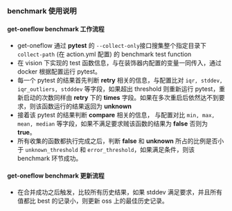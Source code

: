 ### benchmark 使用说明

#### get-oneflow benchmark 工作流程

- get-oneflow 通过 **pytest** 的 `--collect-only`接口搜集整个指定目录下`collect-path` (在 action.yml 配置) 的 benchmark test function
- 在 vision 下实现的 test 函数信息，与在装饰器内配置的变量一同传入，通过 docker 根据配置运行 pytest。
- 每一个 pytest 的结果首先判断 **retry** 相关的信息，与配置比对 `iqr, stddev, iqr_outliers, stdddev` 等字段，如果超出 threshold 则重新运行 pytest，重新启动的次数同样由 **retry** 下的 **times** 字段。如果在多次重启后依然达不到要求，则该函数运行的结果返回为 **unknown**
- 接着该 pytest 的结果判断 **compare** 相关的信息， 与配置对比 `min, max, mean, median` 等字段，如果不满足要求贼该函数的结果为 **false** 否则为 **true**。
- 所有收集的函数都执行完成之后，判断 **false** 和 **unknown** 所占的比例是否小于 `unknown_threshold` 和 `error_threshold`，如果满足条件，则该 benchmark 环节成功。

#### get-oneflow benchmark 更新流程

- 在合并成功之后触发，比较所有历史结果，如果 stddev 满足要求，并且所有值都比 best 的记录小，则更新 oss 上的最佳历史记录。
